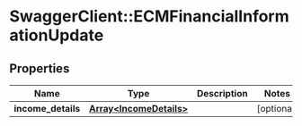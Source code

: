 # SwaggerClient::ECMFinancialInformationUpdate

## Properties
Name | Type | Description | Notes
------------ | ------------- | ------------- | -------------
**income_details** | [**Array&lt;IncomeDetails&gt;**](IncomeDetails.md) |  | [optional] 

